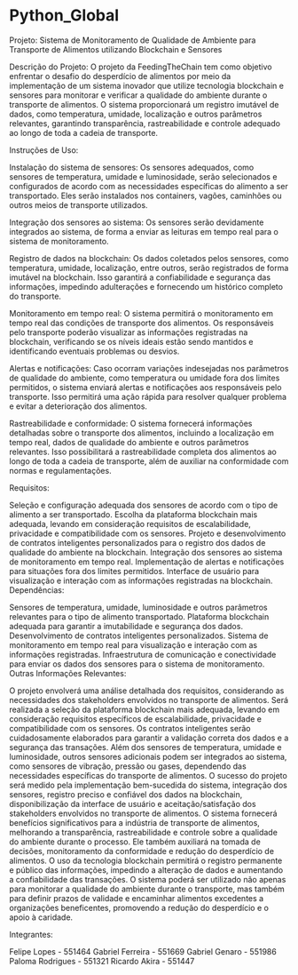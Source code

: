 # Python_Global

Projeto: Sistema de Monitoramento de Qualidade de Ambiente para Transporte de Alimentos utilizando Blockchain e Sensores

Descrição do Projeto:
O projeto da FeedingTheChain tem como objetivo enfrentar o desafio do desperdício de alimentos por meio da implementação de um sistema inovador que utilize tecnologia blockchain e sensores para monitorar e verificar a qualidade do ambiente durante o transporte de alimentos. O sistema proporcionará um registro imutável de dados, como temperatura, umidade, localização e outros parâmetros relevantes, garantindo transparência, rastreabilidade e controle adequado ao longo de toda a cadeia de transporte.

Instruções de Uso:

Instalação do sistema de sensores: Os sensores adequados, como sensores de temperatura, umidade e luminosidade, serão selecionados e configurados de acordo com as necessidades específicas do alimento a ser transportado. Eles serão instalados nos containers, vagões, caminhões ou outros meios de transporte utilizados.

Integração dos sensores ao sistema: Os sensores serão devidamente integrados ao sistema, de forma a enviar as leituras em tempo real para o sistema de monitoramento.

Registro de dados na blockchain: Os dados coletados pelos sensores, como temperatura, umidade, localização, entre outros, serão registrados de forma imutável na blockchain. Isso garantirá a confiabilidade e segurança das informações, impedindo adulterações e fornecendo um histórico completo do transporte.

Monitoramento em tempo real: O sistema permitirá o monitoramento em tempo real das condições de transporte dos alimentos. Os responsáveis pelo transporte poderão visualizar as informações registradas na blockchain, verificando se os níveis ideais estão sendo mantidos e identificando eventuais problemas ou desvios.

Alertas e notificações: Caso ocorram variações indesejadas nos parâmetros de qualidade do ambiente, como temperatura ou umidade fora dos limites permitidos, o sistema enviará alertas e notificações aos responsáveis pelo transporte. Isso permitirá uma ação rápida para resolver qualquer problema e evitar a deterioração dos alimentos.

Rastreabilidade e conformidade: O sistema fornecerá informações detalhadas sobre o transporte dos alimentos, incluindo a localização em tempo real, dados de qualidade do ambiente e outros parâmetros relevantes. Isso possibilitará a rastreabilidade completa dos alimentos ao longo de toda a cadeia de transporte, além de auxiliar na conformidade com normas e regulamentações.

Requisitos:

Seleção e configuração adequada dos sensores de acordo com o tipo de alimento a ser transportado.
Escolha da plataforma blockchain mais adequada, levando em consideração requisitos de escalabilidade, privacidade e compatibilidade com os sensores.
Projeto e desenvolvimento de contratos inteligentes personalizados para o registro dos dados de qualidade do ambiente na blockchain.
Integração dos sensores ao sistema de monitoramento em tempo real.
Implementação de alertas e notificações para situações fora dos limites permitidos.
Interface de usuário para visualização e interação com as informações registradas na blockchain.
Dependências:

Sensores de temperatura, umidade, luminosidade e outros parâmetros relevantes para o tipo de alimento transportado.
Plataforma blockchain adequada para garantir a imutabilidade e segurança dos dados.
Desenvolvimento de contratos inteligentes personalizados.
Sistema de monitoramento em tempo real para visualização e interação com as informações registradas.
Infraestrutura de comunicação e conectividade para enviar os dados dos sensores para o sistema de monitoramento.
Outras Informações Relevantes:

O projeto envolverá uma análise detalhada dos requisitos, considerando as necessidades dos stakeholders envolvidos no transporte de alimentos.
Será realizada a seleção da plataforma blockchain mais adequada, levando em consideração requisitos específicos de escalabilidade, privacidade e compatibilidade com os sensores.
Os contratos inteligentes serão cuidadosamente elaborados para garantir a validação correta dos dados e a segurança das transações.
Além dos sensores de temperatura, umidade e luminosidade, outros sensores adicionais podem ser integrados ao sistema, como sensores de vibração, pressão ou gases, dependendo das necessidades específicas do transporte de alimentos.
O sucesso do projeto será medido pela implementação bem-sucedida do sistema, integração dos sensores, registro preciso e confiável dos dados na blockchain, disponibilização da interface de usuário e aceitação/satisfação dos stakeholders envolvidos no transporte de alimentos.
O sistema fornecerá benefícios significativos para a indústria de transporte de alimentos, melhorando a transparência, rastreabilidade e controle sobre a qualidade do ambiente durante o processo. Ele também auxiliará na tomada de decisões, monitoramento da conformidade e redução do desperdício de alimentos.
O uso da tecnologia blockchain permitirá o registro permanente e público das informações, impedindo a alteração de dados e aumentando a confiabilidade das transações.
O sistema poderá ser utilizado não apenas para monitorar a qualidade do ambiente durante o transporte, mas também para definir prazos de validade e encaminhar alimentos excedentes a organizações beneficentes, promovendo a redução do desperdício e o apoio à caridade.

Integrantes:

Felipe Lopes - 551464
Gabriel Ferreira - 551669
Gabriel Genaro - 551986
Paloma Rodrigues - 551321
Ricardo Akira - 551447